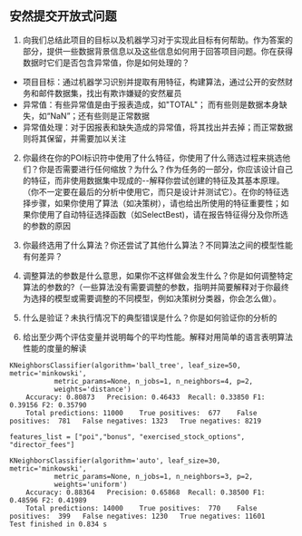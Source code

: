## 安然提交开放式问题
1. 向我们总结此项目的目标以及机器学习对于实现此目标有何帮助。作为答案的部分，提供一些数据背景信息以及这些信息如何用于回答项目问题。你在获得数据时它们是否包含异常值，你是如何处理的？
* 项目目标：通过机器学习识别并提取有用特征，构建算法，通过公开的安然财务和邮件数据集，找出有欺诈嫌疑的安然雇员
* 异常值：有些异常值是由于报表造成，如"TOTAL"； 而有些则是数据本身缺失，如“NaN”；还有些则是正常数据
* 异常值处理：对于因报表和缺失造成的异常值，将其找出并去掉；而正常数据则将其保留，并需要加以关注
2. 你最终在你的POI标识符中使用了什么特征，你使用了什么筛选过程来挑选他们？你是否需要进行任何缩放？为什么？作为任务的一部分，你应该设计自己的特征，而非使用数据集中现成的--解释你尝试创建的特征及其基本原理。（你不一定要在最后的分析中使用它，而只是设计并测试它）。在你的特征选择步骤，如果你使用了算法（如决策树），请也给出所使用的特征重要性；如果你使用了自动特征选择函数（如SelectBest)，请在报告特征得分及你所选的参数的原因

3. 你最终选用了什么算法？你还尝试了其他什么算法？不同算法之间的模型性能有何差异？

4. 调整算法的参数是什么意思，如果你不这样做会发生什么？你是如何调整特定算法的参数的?（一些算法没有需要调整的参数，指明并简要解释对于你最终为选择的模型或需要调整的不同模型，例如决策树分类器，你会怎么做）。

5. 什么是验证？未执行情况下的典型错误是什么？你是如何验证你的分析的

6. 给出至少两个评估变量并说明每个的平均性能。解释对用简单的语言表明算法性能的度量的解读



```commandline
KNeighborsClassifier(algorithm='ball_tree', leaf_size=50, metric='minkowski',
           metric_params=None, n_jobs=1, n_neighbors=4, p=2,
           weights='distance')
	Accuracy: 0.80873	Precision: 0.46433	Recall: 0.33850	F1: 0.39156	F2: 0.35790
	Total predictions: 11000	True positives:  677	False positives:  781	False negatives: 1323	True negatives: 8219
```
```commandline
features_list = ["poi","bonus", "exercised_stock_options", "director_fees"]

KNeighborsClassifier(algorithm='auto', leaf_size=30, metric='minkowski',
           metric_params=None, n_jobs=1, n_neighbors=3, p=2,
           weights='uniform')
	Accuracy: 0.88364	Precision: 0.65868	Recall: 0.38500	F1: 0.48596	F2: 0.41989
	Total predictions: 14000	True positives:  770	False positives:  399	False negatives: 1230	True negatives: 11601
Test finished in 0.834 s
```